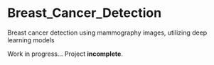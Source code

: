 # Breast_Cancer_Detection
Breast cancer detection using mammography images, utilizing deep learning models

Work in progress... Project **incomplete**.
